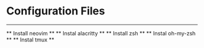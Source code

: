 # Configuration Files
---
** Install neovim ** 
** Instal alacritty ** 
** Install zsh ** 
** Instal oh-my-zsh ** 
** Instal tmux ** 
